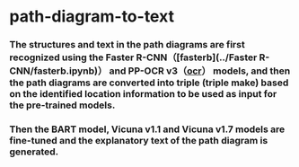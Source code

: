 # path-diagram-to-text

### The structures and text in the path diagrams are first recognized using the Faster R-CNN（[fasterb](../Faster R-CNN/fasterb.ipynb)） and PP-OCR v3（[ocr](../OCR/ocr.ipynb)） models, and then the path diagrams are converted into triple (triple make) based on the identified location information to be used as input for the pre-trained models. 

### Then the BART model, Vicuna v1.1 and Vicuna v1.7 models are fine-tuned and the explanatory text of the path diagram is generated.
